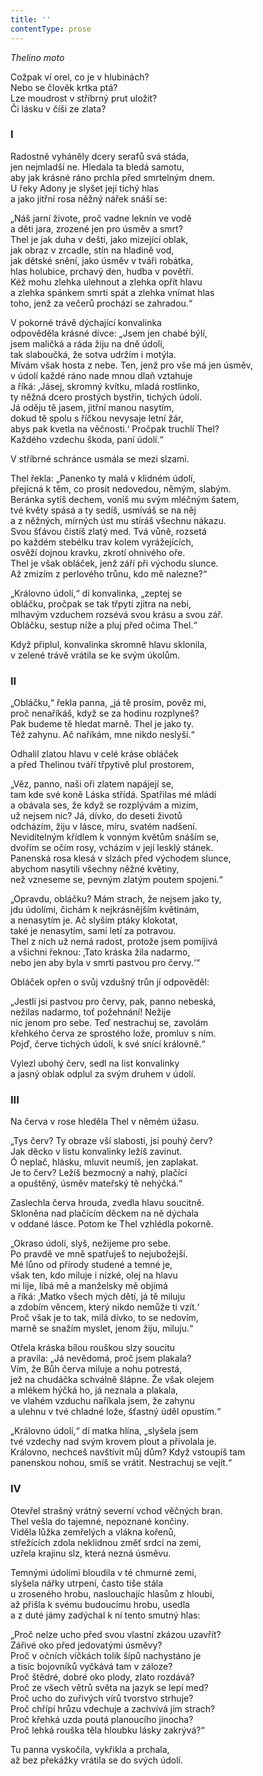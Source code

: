 ```yaml
---
title: ''
contentType: prose
---
```


_Thelino moto_

Cožpak ví orel, co je v hlubinách?  
Nebo se člověk krtka ptá?  
Lze moudrost v stříbrný prut uložit?  
Či lásku v číši ze zlata?

### I

Radostně vyháněly dcery serafů svá stáda,  
jen nejmladší ne. Hledala ta bledá samotu,  
aby jak krásné ráno prchla před smrtelným dnem.  
U řeky Adony je slyšet její tichý hlas  
a jako jitřní rosa něžný nářek snáší se:

„Náš jarní živote, proč vadne leknín ve vodě  
a děti jara, zrozené jen pro úsměv a smrt?  
Thel je jak duha v dešti, jako mizející oblak,  
jak obraz v zrcadle, stín na hladině vod,  
jak dětské snění, jako úsměv v tváři robátka,  
hlas holubice, prchavý den, hudba v povětří.  
Kéž mohu zlehka ulehnout a zlehka opřít hlavu  
a zlehka spánkem smrti spát a zlehka vnímat hlas  
toho, jenž za večerů prochází se zahradou.“

V pokorné trávě dýchající konvalinka  
odpověděla krásné dívce: „Jsem jen chabé býlí,  
jsem maličká a ráda žiju na dně údolí,  
tak slaboučká, že sotva udržím i motýla.  
Mívám však hosta z nebe. Ten, jenž pro vše má jen úsměv,  
v údolí každé ráno nade mnou dlaň vztahuje  
a říká: ‚Jásej, skromný kvítku, mladá rostlinko,  
ty něžná dcero prostých bystřin, tichých údolí.  
Já oděju tě jasem, jitřní manou nasytím,  
dokud tě spolu s říčkou nevysaje letní žár,  
abys pak kvetla na věčnosti.‘ Pročpak truchlí Thel?  
Každého vzdechu škoda, paní údolí.“

V stříbrné schránce usmála se mezi slzami.

Thel řekla: „Panenko ty malá v klidném údolí,  
přejícná k těm, co prosit nedovedou, němým, slabým.  
Beránka sytíš dechem, voníš mu svým mléčným šatem,  
tvé květy spásá a ty sedíš, usmíváš se na něj  
a z něžných, mírných úst mu stíráš všechnu nákazu.  
Svou šťávou čistíš zlatý med. Tvá vůně, rozsetá  
po každém stebélku trav kolem vyrážejících,  
osvěží dojnou kravku, zkrotí ohnivého oře.  
Thel je však obláček, jenž září při východu slunce.  
Až zmizím z perlového trůnu, kdo mě nalezne?“

„Královno údolí,“ dí konvalinka, „zeptej se  
obláčku, pročpak se tak třpytí zjitra na nebi,  
mlhavým vzduchem rozsévá svou krásu a svou zář.  
Obláčku, sestup níže a pluj před očima Thel.“

Když připlul, konvalinka skromně hlavu sklonila,  
v zelené trávě vrátila se ke svým úkolům.

### II

„Obláčku,“ řekla panna, „já tě prosím, pověz mi,  
proč nenaříkáš, když se za hodinu rozplyneš?  
Pak budeme tě hledat marně. Thel je jako ty.  
Též zahynu. Ač naříkám, mne nikdo neslyší.“

Odhalil zlatou hlavu v celé kráse obláček  
a před Thelinou tváří třpytivě plul prostorem,

„Věz, panno, naši oři zlatem napájejí se,  
tam kde své koně Láska střídá. Spatřilas mé mládí  
a obávala ses, že když se rozplývám a mizím,  
už nejsem nic? Já, dívko, do deseti životů  
odcházím, žiju v lásce, míru, svatém nadšení.  
Neviditelným křídlem k vonným květům snáším se,  
dvořím se očím rosy, vcházím v její lesklý stánek.  
Panenská rosa klesá v slzách před východem slunce,  
abychom nasytili všechny něžné květiny,  
než vzneseme se, pevným zlatým poutem spojeni.“

„Opravdu, obláčku? Mám strach, že nejsem jako ty,  
jdu údolími, čichám k nejkrásnějším květinám,  
a nenasytím je. Ač slyším ptáky klokotat,  
také je nenasytím, sami letí za potravou.  
Thel z nich už nemá radost, protože jsem pomíjivá  
a všichni řeknou: ‚Tato kráska žila nadarmo,  
nebo jen aby byla v smrti pastvou pro červy.‘“

Obláček opřen o svůj vzdušný trůn jí odpověděl:

„Jestli jsi pastvou pro červy, pak, panno nebeská,  
nežilas nadarmo, toť požehnání! Nežije  
nic jenom pro sebe. Teď nestrachuj se, zavolám  
křehkého červa ze sprostého lože, promluv s ním.  
Pojď, červe tichých údolí, k své snící královně.“

Vylezl ubohý červ, sedl na list konvalinky  
a jasný oblak odplul za svým druhem v údolí.

### III

Na červa v rose hleděla Thel v němém úžasu.

„Tys červ? Ty obraze vší slabosti, jsi pouhý červ?  
Jak děcko v listu konvalinky ležíš zavinut.  
Ó neplač, hlásku, mluvit neumíš, jen zaplakat.  
Je to červ? Ležíš bezmocný a nahý, plačící  
a opuštěný, úsměv mateřský tě nehýčká.“

Zaslechla červa hrouda, zvedla hlavu soucitně.  
Skloněna nad plačícím děckem na ně dýchala  
v oddané lásce. Potom ke Thel vzhlédla pokorně.

„Okraso údolí, slyš, nežijeme pro sebe.  
Po pravdě ve mně spatřuješ to nejubožejší.  
Mé lůno od přírody studené a temné je,  
však ten, kdo miluje i nízké, olej na hlavu  
mi lije, líbá mě a manželsky mě objímá  
a říká: ‚Matko všech mých dětí, já tě miluju  
a zdobím věncem, který nikdo nemůže ti vzít.‘  
Proč však je to tak, milá dívko, to se nedovím,  
marně se snažím myslet, jenom žiju, miluju.“

Otřela kráska bílou rouškou slzy soucitu  
a pravila: „Já nevědomá, proč jsem plakala?  
Vím, že Bůh červa miluje a nohu potrestá,  
jež na chudáčka schválně šlápne. Že však olejem  
a mlékem hýčká ho, já neznala a plakala,  
ve vlahém vzduchu naříkala jsem, že zahynu  
a ulehnu v tvé chladné lože, šťastný úděl opustím.“

„Královno údolí,“ dí matka hlína, „slyšela jsem  
tvé vzdechy nad svým krovem plout a přivolala je.  
Královno, nechceš navštívit můj dům? Když vstoupíš tam  
panenskou nohou, smíš se vrátit. Nestrachuj se vejít.“

### IV

Otevřel strašný vrátný severní vchod věčných bran.  
Thel vešla do tajemné, nepoznané končiny.  
Viděla lůžka zemřelých a vlákna kořenů,  
střežících zdola neklidnou změť srdcí na zemi,  
uzřela krajinu slz, která nezná úsměvu.

Temnými údolími bloudila v té chmurné zemi,  
slyšela nářky utrpení, často tiše stála  
u zroseného hrobu, naslouchajíc hlasům z hloubi,  
až přišla k svému budoucímu hrobu, usedla  
a z duté jámy zadýchal k ní tento smutný hlas:

„Proč nelze ucho před svou vlastní zkázou uzavřít?  
Zářivé oko před jedovatými úsměvy?  
Proč v očních víčkách tolik šípů nachystáno je  
a tisíc bojovníků vyčkává tam v záloze?  
Proč štědré, dobré oko plody, zlato rozdává?  
Proč ze všech větrů světa na jazyk se lepí med?  
Proč ucho do zuřivých vírů tvorstvo strhuje?  
Proč chřípí hrůzu vdechuje a zachvívá jím strach?  
Proč křehká uzda poutá planoucího jinocha?  
Proč lehká rouška těla hloubku lásky zakrývá?“

Tu panna vyskočila, vykřikla a prchala,  
až bez překážky vrátila se do svých údolí.
